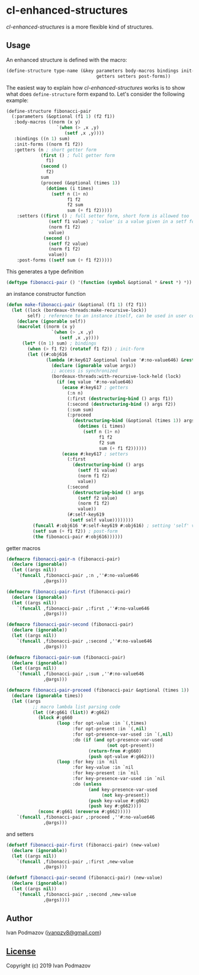 # cl-enhanced-structures                                           

*cl-enhanced-structures* is a more flexible kind of structures.    

## Usage                                                           

An enhanced structure is defined with the macro:         

```lisp                                                            
(define-structure type-name (&key parameters body-macros bindings init-forms 
                                  getters setters post-forms))
```                                                                

The easiest way to explain how *cl-enhanced-structures* works is
to show what does `define-structure` form expand to.
Let's consider the following example:

```lisp
(define-structure fibonacci-pair
  (:parameters (&optional (f1 1) (f2 f1))
   :body-macros ((norm (x y)
                   `(when (> ,x ,y)
                      (setf ,x ,y))))
   :bindings ((n 1) sum)
   :init-forms ((norm f1 f2))
   :getters (n ; short getter form
             (first () ; full getter form
               f1)
             (second ()
               f2)
             sum
             (proceed (&optional (times 1))
               (dotimes (i times)
                 (setf n (1+ n)
                       f1 f2
                       f2 sum
                       sum (+ f1 f2)))))
    :setters ((first () ; full setter form, short form is allowed too
                (setf f1 value) ; 'value' is a value given in a setf form 
                (norm f1 f2)
                value)
              (second ()
                (setf f2 value)
                (norm f1 f2)
                value))
    :post-forms ((setf sum (+ f1 f2)))))
```

This generates a type definition

```lisp
(deftype fibonacci-pair () '(function (symbol &optional * &rest *) *))
```

an instance constructor function

```lisp
(defun make-fibonacci-pair (&optional (f1 1) (f2 f1))
  (let ((lock (bordeaux-threads:make-recursive-lock))
        self) ; reference to an instance itself, can be used in user code
    (declare (ignorable self))
    (macrolet ((norm (x y)
                 `(when (> ,x ,y)
                    (setf ,x ,y))))
      (let* ((n 1) sum) ; bindings
        (when (> f1 f2) (rotatef f1 f2)) ; init-form
        (let ((#:obj616
               (lambda (#:key617 &optional (value '#:no-value646) &rest args)
                 (declare (ignorable value args))
                 ;; access is synchronized
                 (bordeaux-threads:with-recursive-lock-held (lock)
                   (if (eq value '#:no-value646)
                     (ecase #:key617 ; getters
                       (:n n)
                       (:first (destructuring-bind () args f1))
                       (:second (destructuring-bind () args f2))
                       (:sum sum)
                       (:proceed
                         (destructuring-bind (&optional (times 1)) args
                           (dotimes (i times)
                             (setf n (1+ n)
                                   f1 f2
                                   f2 sum
                                   sum (+ f1 f2))))))
                     (ecase #:key617 ; setters
                       (:first
                         (destructuring-bind () args
                           (setf f1 value)
                           (norm f1 f2)
                           value))
                       (:second
                         (destructuring-bind () args
                           (setf f2 value)
                           (norm f1 f2)
                           value))
                       (#:self-key619
                        (setf self value))))))))
          (funcall #:obj616 '#:self-key619 #:obj616) ; setting 'self' variable
          (setf sum (+ f1 f2)) ; post-form
          (the fibonacci-pair #:obj616))))))
```

getter macros

```lisp
(defmacro fibonacci-pair-n (fibonacci-pair)
  (declare (ignorable))
  (let ((args nil))
    `(funcall ,fibonacci-pair ,:n ,''#:no-value646
              ,@args)))

(defmacro fibonacci-pair-first (fibonacci-pair)
  (declare (ignorable))
  (let ((args nil))
    `(funcall ,fibonacci-pair ,:first ,''#:no-value646
              ,@args)))

(defmacro fibonacci-pair-second (fibonacci-pair)
  (declare (ignorable))
  (let ((args nil))
    `(funcall ,fibonacci-pair ,:second ,''#:no-value646
              ,@args)))

(defmacro fibonacci-pair-sum (fibonacci-pair)
  (declare (ignorable))
  (let ((args nil))
    `(funcall ,fibonacci-pair ,:sum ,''#:no-value646
              ,@args)))

(defmacro fibonacci-pair-proceed (fibonacci-pair &optional (times 1))
  (declare (ignorable times))
  (let ((args
          ;; macro lambda list parsing code
          (let ((#:g661 (list)) #:g662)
            (block #:g660
                   (loop :for opt-value :in `(,times)
                         :for opt-present :in `(,nil)
                         :for opt-presence-var-used :in `(,nil)
                         :do (if (and opt-presence-var-used
                                      (not opt-present))
                               (return-from #:g660)
                               (push opt-value #:g662)))
                   (loop :for key :in `nil
                         :for key-value :in `nil
                         :for key-present :in `nil
                         :for key-presence-var-used :in `nil
                         :do (unless
                               (and key-presence-var-used
                                    (not key-present))
                               (push key-value #:g662)
                               (push key #:g662))))
            (nconc #:g661 (nreverse #:g662)))))
    `(funcall ,fibonacci-pair ,:proceed ,''#:no-value646
              ,@args)))

```

and setters

```lisp
(defsetf fibonacci-pair-first (fibonacci-pair) (new-value)
  (declare (ignorable))
  (let ((args nil))
    `(funcall ,fibonacci-pair ,:first ,new-value
              ,@args)))

(defsetf fibonacci-pair-second (fibonacci-pair) (new-value)
  (declare (ignorable))
  (let ((args nil))
    `(funcall ,fibonacci-pair ,:second ,new-value
              ,@args))))
```

## Author                                                          

Ivan Podmazov (ivanpzv8@gmail.com)                                 

## [License](LICENSE)                                              

Copyright (c) 2019 Ivan Podmazov                                   

